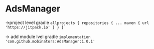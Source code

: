 # AdsManager

 ->project level gradle
  `
      allprojects {
		repositories {
			...
			maven { url 'https://jitpack.io' }
		}
	}
 `

-> add module lvel gradle
`implementation 'com.github.mobinators:AdsManager:1.0.1'`
